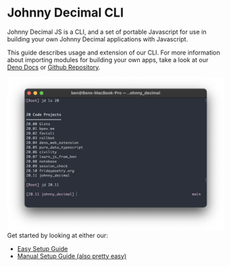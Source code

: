 # Johnny Decimal CLI

Johnny Decimal JS is a CLI, and a set of portable Javascript for use in building your own Johnny Decimal applications with Javascript.

This guide describes usage and extension of our CLI. For more information about importing modules for building your own apps, take a look at our [Deno Docs](https://doc.deno.land/https/deno.land/x/johnny_decimal/mod.ts) or [Github Repository](https://github.com/ivebencrazy/johnny_decimal).

![Using Johnny Decimal CLI](../assets/screenshots/screenshot-ls.png)
Get started by looking at either our:
- [Easy Setup Guide](./setup)
- [Manual Setup Guide (also pretty easy)](setup_manually)
